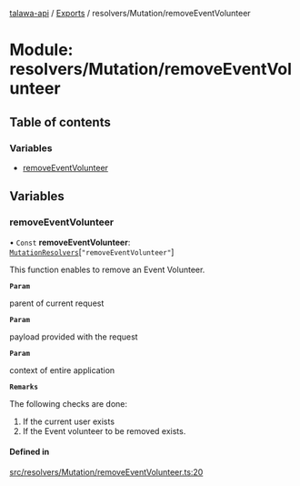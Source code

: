[talawa-api](../README.md) / [Exports](../modules.md) / resolvers/Mutation/removeEventVolunteer

# Module: resolvers/Mutation/removeEventVolunteer

## Table of contents

### Variables

- [removeEventVolunteer](resolvers_Mutation_removeEventVolunteer.md#removeeventvolunteer)

## Variables

### removeEventVolunteer

• `Const` **removeEventVolunteer**: [`MutationResolvers`](types_generatedGraphQLTypes.md#mutationresolvers)[``"removeEventVolunteer"``]

This function enables to remove an Event Volunteer.

**`Param`**

parent of current request

**`Param`**

payload provided with the request

**`Param`**

context of entire application

**`Remarks`**

The following checks are done:
1. If the current user exists
2. If the Event volunteer to be removed exists.

#### Defined in

[src/resolvers/Mutation/removeEventVolunteer.ts:20](https://github.com/PalisadoesFoundation/talawa-api/blob/4c7d3ea/src/resolvers/Mutation/removeEventVolunteer.ts#L20)
